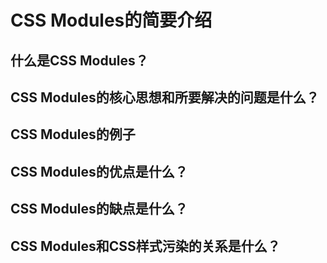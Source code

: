 # CSS Modules的简要介绍

## 什么是CSS Modules？

## CSS Modules的核心思想和所要解决的问题是什么？

## CSS Modules的例子

## CSS Modules的优点是什么？

## CSS Modules的缺点是什么？

## CSS Modules和CSS样式污染的关系是什么？
